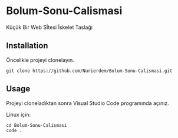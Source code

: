 # Bolum-Sonu-Calismasi
Küçük Bir Web Sİtesi İskelet Taslağı

## Installation

Öncelikle projeyi clonelayın. 

```
git clone https://github.com/Nurierdem/Bolum-Sonu-Calismasi.git
```
## Usage

Projeyi cloneladıktan sonra Visual Studio Code programında açınız.

Linux için:

```
cd Bolum-Sonu-Calismasi
code .
```
